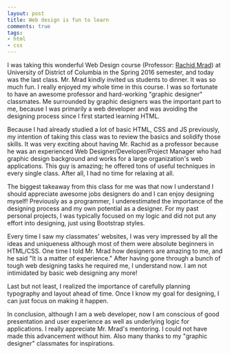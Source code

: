```yaml
---
layout: post
title: Web design is fun to learn
comments: true
tags:
- html
- css
---
```


I was taking this wonderful Web Design course (Professor: [Rachid Mrad](http://rachidmrad.com)) at University of District of Columbia in the Spring 2016 semester, and today was the last class. Mr. Mrad kindly invited us students to dinner. It was so much fun. I really enjoyed my whole time in this course. I was so fortunate to have an awesome professor and hard-working "graphic designer" classmates. Me surrounded by graphic designers was the important part to me, because I was primarily a web developer and was avoiding the designing process since I first started learning HTML.

<!--more-->

Because I had already studied a lot of basic HTML, CSS and JS previously, my intention of taking this class was to review the basics and solidify those skills. It was very exciting about having Mr. Rachid as a professor because he was an experienced Web Designer/Developer/Project Manager who had graphic design background and works for a large organization's web applications. This guy is amazing; he offered tons of useful techniques in every single class. After all, I had no time for relaxing at all.

The biggest takeaway from this class for me was that now I understand I should appreciate awesome jobs designers do and I can enjoy designing myself!
Previously as a programmer, I underestimated the importance of the designing process and my own potential as a designer. For my past personal projects, I was typically focused on my logic and did not put any effort into designing, just using Bootstrap styles.

Every time I saw my classmates' websites, I was very impressed by all the ideas and uniqueness although most of them were absolute beginners in HTML/CSS. One time I told Mr. Mrad how designers are amazing to me, and he said "It is a matter of experience." After having gone through a bunch of tough web designing tasks he required me, I understand now. I am not intimidated by basic web designing any more!

Last but not least, I realized the importance of carefully planning typography and layout ahead of time. Once I know my goal for designing, I can just focus on making it happen.

In conclusion, although I am a web developer, now I am conscious of good presentation and user experience as well as underlying logic for applications. I really appreciate Mr. Mrad's mentoring. I could not have made this advancement without him. Also many thanks to my "graphic designer" classmates for inspirations.
